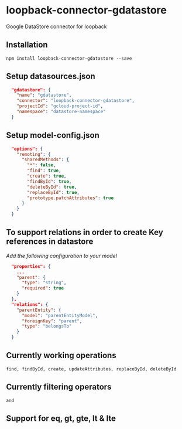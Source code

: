 # loopback-connector-gdatastore
Google DataStore connector for loopback

## Installation

    npm install loopback-connector-gdatastore --save

## Setup datasources.json
```json
  "gdatastore": {
    "name": "gdatastore",
    "connector": "loopback-connector-gdatastore",
    "projectId": "gcloud-project-id",
    "namespace": "datastore-namespace"
  }
```

## Setup model-config.json
```json
  "options": {
    "remoting": {
      "sharedMethods": {
        "*": false,
        "find": true,
        "create": true,
        "findById": true,
        "deleteById": true,
        "replaceById": true,
        "prototype.patchAttributes": true
      }
    }
  }
```

## To support relations in order to create Key references in datastore
*Add the following configuration to your model*
```json
  "properties": {
    ...
    "parent": {
      "type": "string",
      "required": true
    }
  },
  "relations": {
    "parentEntity": {
      "model": "parentEntityModel",
      "foreignKey": "parent",
      "type": "belongsTo"
    }
  }
```

## Currently working operations
    find, findById, create, updateAttributes, replaceById, deleteById

## Currently filtering operators
    and

## Support for eq, gt, gte, lt & lte